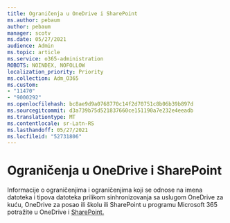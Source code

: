 ```yaml
---
title: Ograničenja u OneDrive i SharePoint
ms.author: pebaum
author: pebaum
manager: scotv
ms.date: 05/27/2021
audience: Admin
ms.topic: article
ms.service: o365-administration
ROBOTS: NOINDEX, NOFOLLOW
localization_priority: Priority
ms.collection: Adm_O365
ms.custom:
- "11470"
- "9000292"
ms.openlocfilehash: bc8ae9d9a0768770c14f2d70751c8b06b39b897d
ms.sourcegitcommit: d3a739b75d521837660ce151190a7e232e4eeadb
ms.translationtype: MT
ms.contentlocale: sr-Latn-RS
ms.lasthandoff: 05/27/2021
ms.locfileid: "52731806"
---
```

# <a name="restrictions-and-limitations-in-onedrive-and-sharepoint"></a>Ograničenja u OneDrive i SharePoint

Informacije o ograničenjima i ograničenjima koji se odnose na imena datoteka i tipova datoteka prilikom sinhronizovanja sa uslugom OneDrive za kuću, OneDrive za posao ili školu ili SharePoint u programu Microsoft 365 potražite u OneDrive i [SharePoint.](https://support.microsoft.com/office/restrictions-and-limitations-in-onedrive-and-sharepoint-64883a5d-228e-48f5-b3d2-eb39e07630fa)

